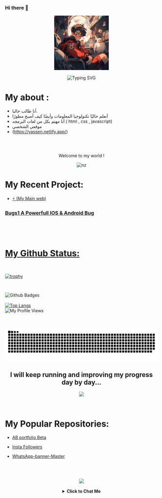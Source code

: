 ### Hi there 👋

<p align="center">
   <a href="https://github.com/YASSENWAHED">
    <img src="https://github.com/abrahamdw882/ABBOTWEB.github.io/blob/main/Guru.jpg"width="180" > </a>
    </p>


<div align="center">
    <img
        src="https://readme-typing-svg.herokuapp.com?font=GlossAndBloom&size=30&duration=4997&color=993300&background=FF673200&center=true&vCenter=true&lines=Hey+Bro+Itz+Mr+Abraham+;Thanks+for+Visiting+;Follow+my+github"
            alt="Typing SVG"
        />
    </a>
</p>
</div>



# My about :
- أنا طالب حاليا.
- أتعلم حاليًا تكنولوجيا المعلومات وأيضًا كيف أصبح مطورًا
- أنا مهتم بكل من لغات البرمجه ( html , css , javascript)
- موقعي الشخصي
- (https://yassen.netlify.app/)

<br>
<br>
<p align="center"> Welcome to my world ! </p>

<p align="center">
<img src="https://user-images.githubusercontent.com/55116927/188319849-9d4fed2d-497e-4ce3-9f06-8d3843f05cb4.gif" alt="nz" width="200"/>
</p>

# My Recent Project:
- [⚡ (My Main web)](https://ab-webl.vercel.app)
<p align="left">
   <a href="https://ab-web.vercel.app>
    <img src="https://c.tenor.com/NJVFjOYEcsIAAAAC/miku-gotoubun.gif" width="300">  
</p>

<h3 align="left"> Bugs1 A Powerfull IOS & Android Bug 
</h3>
<br><br><br>

# My Github Status:
 
<br>


[![trophy](https://github-profile-trophy.vercel.app/?username=mrjuice01)](https://github.com/abrahamdw882)

<br>

![Github Badges](https://github-readme-stats.vercel.app/api?username=abrahamdw882&show_icons=true&theme=vision-friendly-dark)
<br>
<br>
[![Top Langs](https://github-readme-stats.vercel.app/api/top-langs/?username=abrahamdw882&layout=compact)](https://github.com/abeahamdw882/github-readme-stats)<br>
![My Profile Views](https://wa.me//233533763772whatsapp)
<br>
<br>
<br>

<p align="center">
<img src="https://github.com/Platane/snk/raw/output/github-contribution-grid-snake.svg" alt="nz" width="700"/>
</p>


<h2 align="center"> I will keep running and improving my progress day by day...
</h2>

<p align="center">
   <a href="https://github.com/abrahamdw882">
    <img src="https://raw.githubusercontent.com/SP-XD/SP-XD/main/images/dino_rounded.gif" width="800"> </a>
    </p>
<br>

# My Popular Repositories:

-   [AB portfolio Beta]( https://github.com/abrahamdw882/ABBOTWEB.github.io/blob/main/abraham.jpg)

-   [Insta Followers](https://github.com/abrahamdw882/insfollow)

-   [WhatsApp-banner-Master](https://github.com/abrahamdw882/Whatsapp-Bann-Master)

<br>
<br>
<br>


<div align="center">
    <img
        src="https://readme-typing-svg.herokuapp.com?font=GlossAndBloom&size=30&duration=4997&color=993300&background=FF673200&center=true&vCenter=true&lines=Thanks+for+your+visit;+Chat+me+below👇;+Bye+Have+a+good+Day"

<!-- Contact Mr Abraham -->
<b><details><summary>Click to Chat Me</summary></b>

## ```Connect With Mr Abraham```





---

# 📫 How to reach me:

[![Via WhatsApp](https://img.shields.io/badge/WhatsApp-25D366?style=for-the-badge&logo=whatsapp&logoColor=white)](https://wa.me/201154869468?text=جتلك+من+المنصه🗿💗)

[![MY Telegram](https://img.shields.io/badge/telegram-1b77FF.svg?style=for-the-badge&logo=telegram)](https://t.me/YA55EN) 

[![TikTok](https://img.shields.io/badge/tiktok-1b77FF.svg?style=for-the-badge&logo=tiktok)](https://tiktok.com/@tocwon) <br>

<br>








